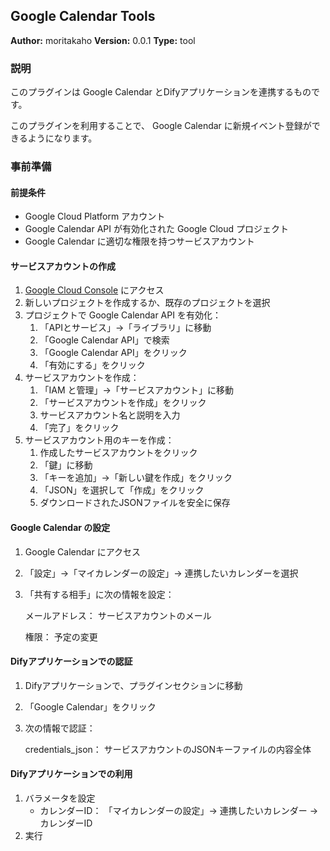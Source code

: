 ## Google Calendar Tools

**Author:** moritakaho
**Version:** 0.0.1
**Type:** tool

### 説明

このプラグインは Google Calendar とDifyアプリケーションを連携するものです。

このプラグインを利用することで、 Google Calendar に新規イベント登録ができるようになります。

### 事前準備

#### 前提条件

- Google Cloud Platform アカウント
- Google Calendar API が有効化された Google Cloud プロジェクト
- Google Calendar に適切な権限を持つサービスアカウント

#### サービスアカウントの作成

1. [Google Cloud Console](https://console.cloud.google.com/) にアクセス
2. 新しいプロジェクトを作成するか、既存のプロジェクトを選択
3. プロジェクトで Google Calendar API を有効化：
    1. 「APIとサービス」->「ライブラリ」に移動
    2. 「Google Calendar API」で検索
    3. 「Google Calendar API」をクリック
    4. 「有効にする」をクリック
4. サービスアカウントを作成：
    1. 「IAM と管理」->「サービスアカウント」に移動
    2. 「サービスアカウントを作成」をクリック
    3. サービスアカウント名と説明を入力
    4. 「完了」をクリック
5. サービスアカウント用のキーを作成：
    1. 作成したサービスアカウントをクリック
    2. 「鍵」に移動
    3. 「キーを追加」->「新しい鍵を作成」をクリック
    4. 「JSON」を選択して「作成」をクリック
    5. ダウンロードされたJSONファイルを安全に保存

#### Google Calendar の設定

1. Google Calendar にアクセス
2. 「設定」->「マイカレンダーの設定」-> 連携したいカレンダーを選択
3. 「共有する相手」に次の情報を設定：

    メールアドレス： サービスアカウントのメール

    権限： 予定の変更

#### Difyアプリケーションでの認証

1. Difyアプリケーションで、プラグインセクションに移動
2. 「Google Calendar」をクリック
3. 次の情報で認証：

    credentials_json： サービスアカウントのJSONキーファイルの内容全体

#### Difyアプリケーションでの利用

1. バラメータを設定
    - カレンダーID： 「マイカレンダーの設定」-> 連携したいカレンダー -> カレンダーID
2. 実行






